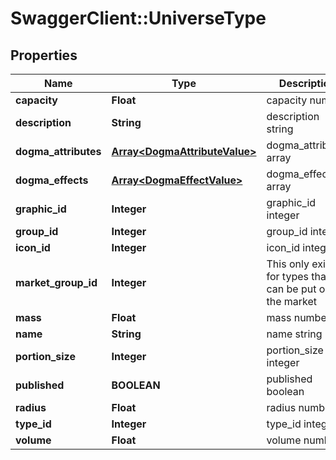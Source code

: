# SwaggerClient::UniverseType

## Properties
Name | Type | Description | Notes
------------ | ------------- | ------------- | -------------
**capacity** | **Float** | capacity number | [optional] 
**description** | **String** | description string | 
**dogma_attributes** | [**Array&lt;DogmaAttributeValue&gt;**](DogmaAttributeValue.md) | dogma_attributes array | [optional] 
**dogma_effects** | [**Array&lt;DogmaEffectValue&gt;**](DogmaEffectValue.md) | dogma_effects array | [optional] 
**graphic_id** | **Integer** | graphic_id integer | [optional] 
**group_id** | **Integer** | group_id integer | 
**icon_id** | **Integer** | icon_id integer | [optional] 
**market_group_id** | **Integer** | This only exists for types that can be put on the market | [optional] 
**mass** | **Float** | mass number | [optional] 
**name** | **String** | name string | 
**portion_size** | **Integer** | portion_size integer | [optional] 
**published** | **BOOLEAN** | published boolean | 
**radius** | **Float** | radius number | [optional] 
**type_id** | **Integer** | type_id integer | 
**volume** | **Float** | volume number | [optional] 


